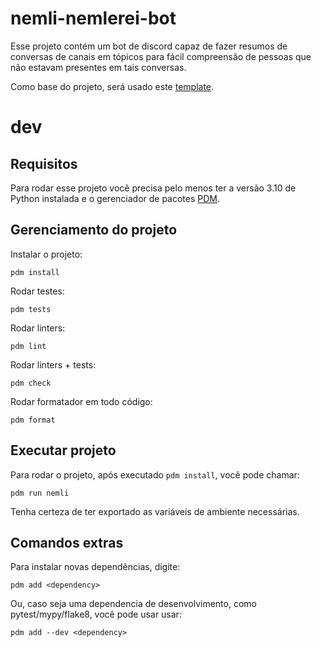 # nemli-nemlerei-bot

Esse projeto contém um bot de discord capaz de fazer resumos de
conversas de canais em tópicos para fácil compreensão de pessoas que
não estavam presentes em tais conversas.

Como base do projeto, será usado este [template].

[template]: https://github.com/aadibhoyar/python-discord-bot-template

# dev

## Requisitos

Para rodar esse projeto você precisa pelo menos ter a versão 3.10 de
Python instalada e o gerenciador de pacotes [PDM].

[PDM]: https://pdm-project.org/en/latest/

## Gerenciamento do projeto

Instalar o projeto:

```
pdm install
```

Rodar testes:

```
pdm tests
```

Rodar linters:

```
pdm lint
```

Rodar linters + tests:

```
pdm check
```

Rodar formatador em todo código:

```
pdm format
```

## Executar projeto

Para rodar o projeto, após executado `pdm install`, você pode chamar:

```
pdm run nemli
```

Tenha certeza de ter exportado as variáveis de ambiente necessárias.

## Comandos extras

Para instalar novas dependências, digite:

```
pdm add <dependency>
```

Ou, caso seja uma dependencia de desenvolvimento, como
pytest/mypy/flake8, você pode usar usar:

```
pdm add --dev <dependency>
```
